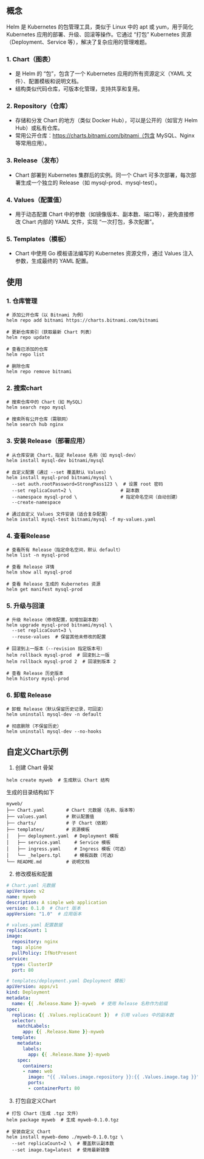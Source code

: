 ## 概念
Helm 是 Kubernetes 的包管理工具，类似于 Linux 中的 apt 或 yum，用于简化 Kubernetes 应用的部署、升级、回滚等操作。它通过 “打包” Kubernetes 资源（Deployment、Service 等），解决了复杂应用的管理难题。

### 1. Chart（图表）
- 是 Helm 的 “包”，包含了一个 Kubernetes 应用的所有资源定义（YAML 文件）、配置模板和说明文档。
- 结构类似代码仓库，可版本化管理，支持共享和复用。
### 2. Repository（仓库）
- 存储和分发 Chart 的地方（类似 Docker Hub），可以是公开的（如官方 Helm Hub）或私有仓库。
- 常用公开仓库：https://charts.bitnami.com/bitnami（包含 MySQL、Nginx 等常用应用）。
### 3. Release（发布）
- Chart 部署到 Kubernetes 集群后的实例。同一个 Chart 可多次部署，每次部署生成一个独立的 Release（如 mysql-prod、mysql-test）。
### 4. Values（配置值）
- 用于动态配置 Chart 中的参数（如镜像版本、副本数、端口等），避免直接修改 Chart 内部的 YAML 文件，实现 “一次打包，多次配置”。
### 5. Templates（模板）
- Chart 中使用 Go 模板语法编写的 Kubernetes 资源文件，通过 Values 注入参数，生成最终的 YAML 配置。

## 使用
### 1. 仓库管理
```text
# 添加公开仓库（以 Bitnami 为例）
helm repo add bitnami https://charts.bitnami.com/bitnami

# 更新仓库索引（获取最新 Chart 列表）
helm repo update

# 查看已添加的仓库
helm repo list

# 删除仓库
helm repo remove bitnami
```

### 2. 搜索chart
```text
# 搜索仓库中的 Chart（如 MySQL）
helm search repo mysql

# 搜索所有公开仓库（需联网）
helm search hub nginx
```

### 3. 安装 Release（部署应用）
```text
# 从仓库安装 Chart，指定 Release 名称（如 mysql-dev）
helm install mysql-dev bitnami/mysql

# 自定义配置（通过 --set 覆盖默认 Values）
helm install mysql-prod bitnami/mysql \
  --set auth.rootPassword=StrongPass123 \  # 设置 root 密码
  --set replicaCount=2 \                  # 副本数
  --namespace mysql-prod \                # 指定命名空间（自动创建）
  --create-namespace

# 通过自定义 Values 文件安装（适合复杂配置）
helm install mysql-test bitnami/mysql -f my-values.yaml
```

### 4. 查看Release
```text
# 查看所有 Release（指定命名空间，默认 default）
helm list -n mysql-prod

# 查看 Release 详情
helm show all mysql-prod

# 查看 Release 生成的 Kubernetes 资源
helm get manifest mysql-prod
```

### 5. 升级与回滚
```text
# 升级 Release（修改配置，如增加副本数）
helm upgrade mysql-prod bitnami/mysql \
  --set replicaCount=3 \
  --reuse-values  # 保留其他未修改的配置

# 回滚到上一版本（--revision 指定版本号）
helm rollback mysql-prod  # 回滚到上一版
helm rollback mysql-prod 2  # 回滚到版本 2

# 查看 Release 历史版本
helm history mysql-prod
```

### 6. 卸载 Release
```text
# 卸载 Release（默认保留历史记录，可回滚）
helm uninstall mysql-dev -n default

# 彻底删除（不保留历史）
helm uninstall mysql-dev --no-hooks
```

## 自定义Chart示例
1. 创建 Chart 骨架
```text
helm create myweb  # 生成默认 Chart 结构
```
生成的目录结构如下
```text
myweb/
├── Chart.yaml        # Chart 元数据（名称、版本等）
├── values.yaml       # 默认配置值
├── charts/           # 子 Chart（依赖）
├── templates/        # 资源模板
│   ├── deployment.yaml  # Deployment 模板
│   ├── service.yaml     # Service 模板
│   ├── ingress.yaml     # Ingress 模板（可选）
│   └── _helpers.tpl     # 模板函数（可选）
└── README.md         # 说明文档
```

2. 修改模板和配置
```yaml
# Chart.yaml 元数据
apiVersion: v2
name: myweb
description: A simple web application
version: 0.1.0  # Chart 版本
appVersion: "1.0"  # 应用版本
```
```yaml
# values.yaml 配置数据
replicaCount: 1
image:
  repository: nginx
  tag: alpine
  pullPolicy: IfNotPresent
service:
  type: ClusterIP
  port: 80
```
```yaml
# templates/deployment.yaml（Deployment 模板）
apiVersion: apps/v1
kind: Deployment
metadata:
  name: {{ .Release.Name }}-myweb  # 使用 Release 名称作为前缀
spec:
  replicas: {{ .Values.replicaCount }}  # 引用 values 中的副本数
  selector:
    matchLabels:
      app: {{ .Release.Name }}-myweb
  template:
    metadata:
      labels:
        app: {{ .Release.Name }}-myweb
    spec:
      containers:
      - name: web
        image: "{{ .Values.image.repository }}:{{ .Values.image.tag }}"  # 镜像地址
        ports:
        - containerPort: 80
```

3. 打包自定义Chart
```text
# 打包 Chart（生成 .tgz 文件）
helm package myweb  # 生成 myweb-0.1.0.tgz

# 安装自定义 Chart
helm install myweb-demo ./myweb-0.1.0.tgz \
  --set replicaCount=2 \  # 覆盖默认副本数
  --set image.tag=latest  # 使用最新镜像
```
